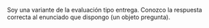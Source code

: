 Soy una variante de la evaluación tipo entrega.  Conozco la respuesta correcta al enunciado que dispongo (un objeto pregunta).